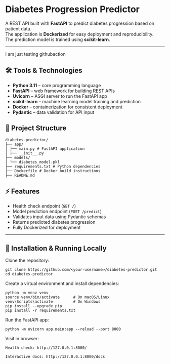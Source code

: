 # Diabetes Progression Predictor

A REST API built with **FastAPI** to predict diabetes progression based on patient data.  
The application is **Dockerized** for easy deployment and reproducibility.  
The prediction model is trained using **scikit-learn**.

---
I am just testing githubaction 

## 🛠 Tools & Technologies

- **Python 3.11** – core programming language  
- **FastAPI** – web framework for building REST APIs  
- **Uvicorn** – ASGI server to run the FastAPI app  
- **scikit-learn** – machine learning model training and prediction  
- **Docker** – containerization for consistent deployment  
- **Pydantic** – data validation for API input  

## 📁 Project Structure
```
diabetes-predictor/
├── app/
│ ├── main.py # FastAPI application
│ ├── __init__.py 
├── models/
│ └── diabetes_model.pkl
├── requirements.txt # Python dependencies
├── Dockerfile # Docker build instructions
├── README.md
```

## ⚡ Features

- Health check endpoint (`GET /`)  
- Model prediction endpoint (`POST /predict`)  
- Validates input data using Pydantic schemas  
- Returns predicted diabetes progression  
- Fully Dockerized for deployment  

---

## 🚀 Installation & Running Locally

Clone the repository:

```
git clone https://github.com/<your-username>/diabetes-predictor.git
cd diabetes-predictor
```
Create a virtual environment and install dependencies:

```
python -m venv venv
source venv/bin/activate      # On macOS/Linux
venv\Scripts\activate         # On Windows
pip install --upgrade pip
pip install -r requirements.txt
```

Run the FastAPI app:

```
python -m uvicorn app.main:app --reload --port 8000
```

Visit in browser:
```
Health check: http://127.0.0.1:8000/

Interactive docs: http://127.0.0.1:8000/docs
```


